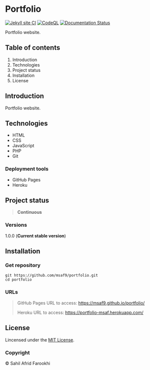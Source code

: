 # Portfolio 

[![Jekyll site CI](https://github.com/msaf9/portfolio/actions/workflows/jekyll.yml/badge.svg?branch=master)](https://github.com/msaf9/portfolio/actions/workflows/jekyll.yml)
[![CodeQL](https://github.com/msaf9/portfolio/actions/workflows/codeql-analysis.yml/badge.svg)](https://github.com/msaf9/portfolio/actions/workflows/codeql-analysis.yml)
[![Documentation Status](https://readthedocs.org/projects/msaf9portfolio/badge/?version=latest)](https://msaf9portfolio.readthedocs.io/en/latest/?badge=latest)

Portfolio website.

## Table of contents
1. Introduction
2. Technologies
3. Project status
4. Installation
5. License

## Introduction
Portfolio website.

## Technologies
- HTML
- CSS
- JavaScript
- PHP
- Git

### Deployment tools
- GitHub Pages
- Heroku


## Project status
> **Continuous**

### Versions
1.0.0 (**Current stable version**)

## Installation
### Get repository
```git
git https://github.com/msaf9/portfolio.git
cd portfolio
```

### URLs
> GitHub Pages URL to access: https://msaf9.github.io/portfolio/
> 
> Heroku URL to access: https://portfolio-msaf.herokuapp.com/ 

## License
Lincensed under the [MIT License](LICENSE).

### Copyright
© Sahil Afrid Farookhi
